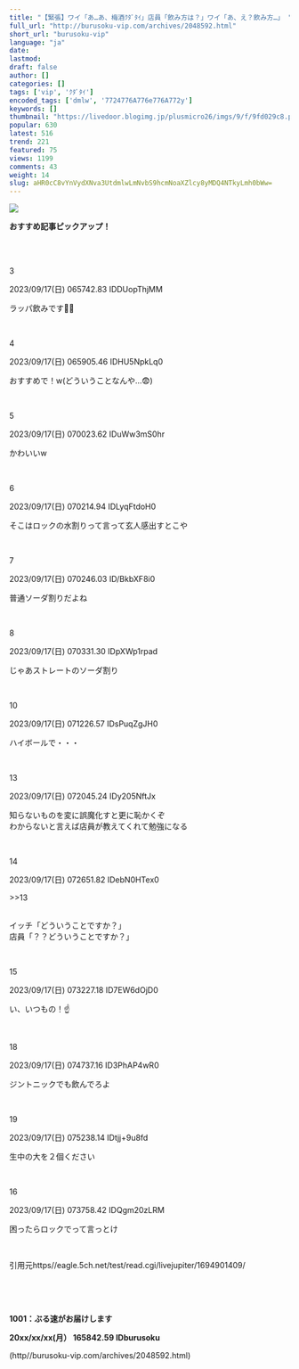 ```yaml
---
title: "【緊張】ワイ「あ…あ、梅酒ｸﾀﾞﾀｲ」店員「飲み方は？」ワイ「あ、え？飲み方…」 "
full_url: "http://burusoku-vip.com/archives/2048592.html"
short_url: "burusoku-vip"
language: "ja"
date: 
lastmod: 
draft: false
author: []
categories: []
tags: ['vip', 'ｸﾀﾞﾀｲ']
encoded_tags: ['dmlw', '7724776A776e776A772y']
keywords: []
thumbnail: "https://livedoor.blogimg.jp/plusmicro26/imgs/9/f/9fd029c8.png"
popular: 630
latest: 516
trend: 221
featured: 75
views: 1199
comments: 43
weight: 14
slug: aHR0cC8vYnVydXNva3UtdmlwLmNvbS9hcmNoaXZlcy8yMDQ4NTkyLmh0bWw=
---
```


![](https://livedoor.blogimg.jp/plusmicro26/imgs/9/f/9fd029c8.png)

<div><p><b>おすすめ記事ピックアップ！</b></p> <p class='g-ad1'> </p> <p class='g-ad2'> </p> <p></p><br> <br><p>3 <p> 2023/09/17(日) 065742.83 IDDUopThjMM</p></p><p> ラッパ飲みです🎺🥺 </p><br> <p>4 <p> 2023/09/17(日) 065905.46 IDHU5NpkLq0</p></p><p> おすすめで！w(どういうことなんや…😨) </p><br> <p>5 <p> 2023/09/17(日) 070023.62 IDuWw3mS0hr</p></p><p> かわいいw </p><br> <p>6 <p> 2023/09/17(日) 070214.94 IDLyqFtdoH0</p></p><p> そこはロックの水割りって言って玄人感出すとこや </p><br> <p>7 <p> 2023/09/17(日) 070246.03 ID/BkbXF8i0</p></p><p> 普通ソーダ割りだよね </p><br> <p>8 <p> 2023/09/17(日) 070331.30 IDpXWp1rpad</p></p><p> じゃあストレートのソーダ割り </p><br> <p>10 <p> 2023/09/17(日) 071226.57 IDsPuqZgJH0</p></p><p> ハイボールで・・・ </p><br> <p>13 <p> 2023/09/17(日) 072045.24 IDy205NftJx</p></p><p> 知らないものを変に誤魔化すと更に恥かくぞ <br> わからないと言えば店員が教えてくれて勉強になる </p><br> <p>14 <p> 2023/09/17(日) 072651.82 IDebN0HTex0</p></p><p> <p class='anchor'>>>13</p> <br> イッチ「どういうことですか？」 <br> 店員「？？どういうことですか？」 </p><br> <p>15 <p> 2023/09/17(日) 073227.18 ID7EW6dOjD0</p></p><p> い、いつもの！☝ </p><br> <p>18 <p> 2023/09/17(日) 074737.16 ID3PhAP4wR0</p></p><p> ジントニックでも飲んでろよ </p><br> <p>19 <p> 2023/09/17(日) 075238.14 IDtjj+9u8fd</p></p><p> 生中の大を２個ください </p><br> <p>16 <p> 2023/09/17(日) 073758.42 IDQgm20zLRM</p></p><p> 困ったらロックでって言っとけ </p><br> <p>引用元https//eagle.5ch.net/test/read.cgi/livejupiter/1694901409/</p> <br> <p id='csw_block'></p> <p id='divSP1'> </p> <br><p><b>1001：ぶる速がお届けします <p> 20xx/xx/xx(月） 165842.59 IDburusoku</p></b></p> <p class='g-ad1'> </p> <p class='g-ad2'> </p> <p id='divSP'> </p> </div>

(http//burusoku-vip.com/archives/2048592.html)
